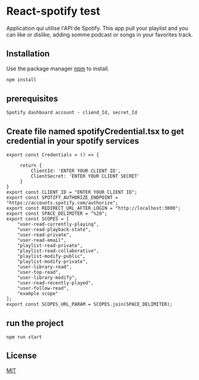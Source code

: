 # React-spotify test

Application qui utilise l'API de Spotify.
This app pull your playlist and you can like or dislike, adding somme podcast or songs in your favorites track.

## Installation

Use the package manager [npm](https://www.npmjs.com/) to install.

```bash
npm install
```

## prerequisites
````
Spotify dashboard account - cliend_Id, secret_Id
````
## Create file named spotifyCredential.tsx to get credential in your spotify services
```
export const Credentials = () => {

     return {
         ClientId: 'ENTER YOUR CLIENT ID',
         ClientSecret: 'ENTER YOUR CLIENT SECRET'
     }
}
export const CLIENT_ID = "ENTER YOUR CLIENT ID"; 
export const SPOTIFY_AUTHORIZE_ENDPOINT = "https://accounts.spotify.com/authorize";
export const REDIRECT_URL_AFTER_LOGIN = "http://localhost:3000";
export const SPACE_DELIMITER = "%20";
export const SCOPES = [
    "user-read-currently-playing",
    "user-read-playback-state",
    "user-read-private",
    "user-read-email",
    "playlist-read-private",
    "playlist-read-collaborative",
    "playlist-modify-public",
    "playlist-modify-private",
    "user-library-read",
    "user-top-read",
    "user-library-modify",
    "user-read-recently-played",
    "user-follow-read",
    "example scope"
];
export const SCOPES_URL_PARAM = SCOPES.join(SPACE_DELIMITER);
```

## run the project
````
npm run start
````

## License

[MIT](https://choosealicense.com/licenses/mit/)